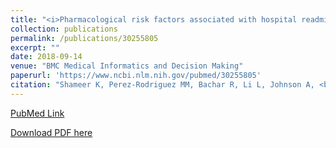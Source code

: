 ```yaml
---
title: "<i>Pharmacological risk factors associated with hospital readmission rates in a psychiatric cohort identified using prescriptome data mining</i>"
collection: publications
permalink: /publications/30255805
excerpt: ""
date: 2018-09-14
venue: "BMC Medical Informatics and Decision Making"
paperurl: 'https://www.ncbi.nlm.nih.gov/pubmed/30255805'
citation: "Shameer K, Perez-Rodriguez MM, Bachar R, Li L, Johnson A, <b>Johnson KW</b>, Glicksberg BS, Smith MR, Readhead B, Scarpa J, Jebakaran J, Kovatch P, Lim S, Goodman W, Reich DL, Kasarskis A, Tatonetti NP, Dudley JT. Pharmacological risk factors associated with hospital readmission rates in a psychiatric cohort identified using prescriptome data mining. BMC Med Inform Decis Mak. 2018 Sep 14;18(Suppl 3):79. doi: 10.1186/s12911-018-0653-3."
---
```


[PubMed Link](https://www.ncbi.nlm.nih.gov/pubmed/30255805)

[Download PDF here](https://kippjohnson.com/files/30255805.pdf)

<script type='text/javascript' src='https://d1bxh8uas1mnw7.cloudfront.net/assets/embed.js'></script>
<div class='altmetric-embed' data-badge-type="medium-donut" data-doi="10.1186/s12911-018-0653-3" data-hide-no-mentions="true" data-hide-less-than="2" class="altmetric-embed"></div>
